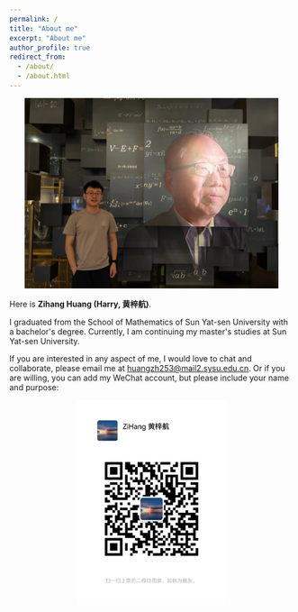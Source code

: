 ```yaml
---
permalink: /
title: "About me"
excerpt: "About me"
author_profile: true
redirect_from: 
  - /about/
  - /about.html
---
```


<div align=center><img title="" src="../images/HZH-QCHT.jpg" alt="" data-align="center" width="451"></div>
  
Here is **Zihang Huang (Harry, 黄梓航)**. 

I graduated from the School of Mathematics of Sun Yat-sen University with a bachelor's degree. Currently, I am continuing my master's studies at Sun Yat-sen University.

If you are interested in any aspect of me, I would love to chat and collaborate, please email me at huangzh253@mail2.sysu.edu.cn. Or if you are willing, you can add my WeChat account, but please include your name and purpose:

<div align=center><img title="" src="../images/Wechat.jpg" alt="" data-align="center" width="265"></div>
